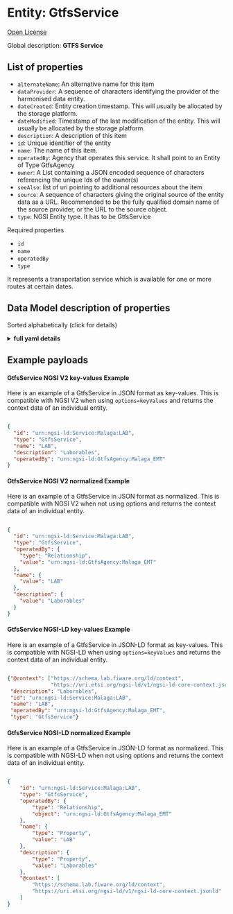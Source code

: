 Entity: GtfsService  
===================
  

[Open License](https://github.com/smart-data-models//dataModel.UrbanMobility/blob/master/GtfsService/LICENSE.md)  

Global description: **GTFS Service**  


## List of properties  


- `alternateName`: An alternative name for this item  
- `dataProvider`: A sequence of characters identifying the provider of the harmonised data entity.  
- `dateCreated`: Entity creation timestamp. This will usually be allocated by the storage platform.  
- `dateModified`: Timestamp of the last modification of the entity. This will usually be allocated by the storage platform.  
- `description`: A description of this item  
- `id`: Unique identifier of the entity  
- `name`: The name of this item.  
- `operatedBy`: Agency that operates this service. It shall point to an Entity of Type GtfsAgency  
- `owner`: A List containing a JSON encoded sequence of characters referencing the unique Ids of the owner(s)  
- `seeAlso`: list of uri pointing to additional resources about the item  
- `source`: A sequence of characters giving the original source of the entity data as a URL. Recommended to be the fully qualified domain name of the source provider, or the URL to the source object.  
- `type`: NGSI Entity type. It has to be GtfsService  
  

Required properties  
- `id`  
- `name`  
- `operatedBy`  
- `type`  
  

It represents a transportation service which is available for one or more routes at certain dates.  

## Data Model description of properties  

Sorted alphabetically (click for details)  
<details><summary><strong>full yaml details</strong></summary>    

```yaml  
GtfsService:    
  description: 'GTFS Service'    
  properties:    
    alternateName:    
      description: 'An alternative name for this item'    
      type: Property    
    dataProvider:    
      description: 'A sequence of characters identifying the provider of the harmonised data entity.'    
      type: Property    
    dateCreated:    
      description: 'Entity creation timestamp. This will usually be allocated by the storage platform.'    
      format: date-time    
      type: Property    
    dateModified:    
      description: 'Timestamp of the last modification of the entity. This will usually be allocated by the storage platform.'    
      format: date-time    
      type: Property    
    description:    
      description: 'A description of this item'    
      type: Property    
    id:    
      anyOf: &gtfsservice_-_properties_-_owner_-_items_-_anyof    
        - description: 'Property. Identifier format of any NGSI entity'    
          maxLength: 256    
          minLength: 1    
          pattern: ^[\w\-\.\{\}\$\+\*\[\]`|~^@!,:\\]+$    
          type: string    
        - description: 'Property. Identifier format of any NGSI entity'    
          format: uri    
          type: string    
      description: 'Unique identifier of the entity'    
      type: Property    
    name:    
      description: 'The name of this item.'    
      type: Property    
    operatedBy:    
      anyOf:    
        - description: 'Property. Identifier format of any NGSI entity'    
          maxLength: 256    
          minLength: 1    
          pattern: ^[\w\-\.\{\}\$\+\*\[\]`|~^@!,:\\]+$    
          type: string    
        - description: 'Property. Identifier format of any NGSI entity'    
          format: uri    
          type: string    
      description: 'Agency that operates this service. It shall point to an Entity of Type GtfsAgency'    
      type: Relationship    
    owner:    
      description: 'A List containing a JSON encoded sequence of characters referencing the unique Ids of the owner(s)'    
      items:    
        anyOf: *gtfsservice_-_properties_-_owner_-_items_-_anyof    
        description: 'Property. Unique identifier of the entity'    
      type: Property    
    seeAlso:    
      description: 'list of uri pointing to additional resources about the item'    
      oneOf:    
        - items:    
            - format: uri    
              type: string    
          minItems: 1    
          type: array    
        - format: uri    
          type: string    
      type: Property    
    source:    
      description: 'A sequence of characters giving the original source of the entity data as a URL. Recommended to be the fully qualified domain name of the source provider, or the URL to the source object.'    
      type: Property    
    type:    
      description: 'NGSI Entity type. It has to be GtfsService'    
      enum:    
        - GtfsService    
      type: Property    
  required:    
    - id    
    - type    
    - name    
    - operatedBy    
  type: object    
```  
</details>    

## Example payloads    

#### GtfsService NGSI V2 key-values Example    

Here is an example of a GtfsService in JSON format as key-values. This is compatible with NGSI V2 when  using `options=keyValues` and returns the context data of an individual entity.  

```json  

{  
  "id": "urn:ngsi-ld:Service:Malaga:LAB",  
  "type": "GtfsService",  
  "name": "LAB",  
  "description": "Laborables",  
  "operatedBy": "urn:ngsi-ld:GtfsAgency:Malaga_EMT"  
}  
```  

#### GtfsService NGSI V2 normalized Example    

Here is an example of a GtfsService in JSON format as normalized. This is compatible with NGSI V2 when not using options and returns the context data of an individual entity.  

```json  

{  
  "id": "urn:ngsi-ld:Service:Malaga:LAB",  
  "type": "GtfsService",  
  "operatedBy": {  
    "type": "Relationship",  
    "value": "urn:ngsi-ld:GtfsAgency:Malaga_EMT"  
  },  
  "name": {  
    "value": "LAB"  
  },  
  "description": {  
    "value": "Laborables"  
  }  
}  
```  

#### GtfsService NGSI-LD key-values Example    

Here is an example of a GtfsService in JSON-LD format as key-values. This is compatible with NGSI-LD when  using `options=keyValues` and returns the context data of an individual entity.  

```json  

{"@context": ["https://schema.lab.fiware.org/ld/context",  
              "https://uri.etsi.org/ngsi-ld/v1/ngsi-ld-core-context.jsonld"],  
 "description": "Laborables",  
 "id": "urn:ngsi-ld:Service:Malaga:LAB",  
 "name": "LAB",  
 "operatedBy": "urn:ngsi-ld:GtfsAgency:Malaga_EMT",  
 "type": "GtfsService"}  
```  

#### GtfsService NGSI-LD normalized Example    

Here is an example of a GtfsService in JSON-LD format as normalized. This is compatible with NGSI-LD when not using options and returns the context data of an individual entity.  

```json  

{  
    "id": "urn:ngsi-ld:Service:Malaga:LAB",  
    "type": "GtfsService",  
    "operatedBy": {  
        "type": "Relationship",  
        "object": "urn:ngsi-ld:GtfsAgency:Malaga_EMT"  
    },  
    "name": {  
        "type": "Property",  
        "value": "LAB"  
    },  
    "description": {  
        "type": "Property",  
        "value": "Laborables"  
    },  
    "@context": [  
        "https://schema.lab.fiware.org/ld/context",  
        "https://uri.etsi.org/ngsi-ld/v1/ngsi-ld-core-context.jsonld"  
    ]  
}  
```